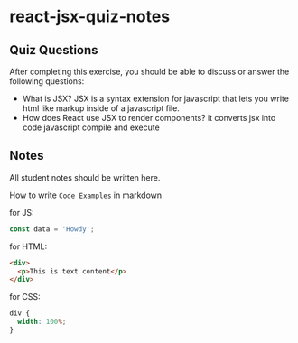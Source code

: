 # react-jsx-quiz-notes

## Quiz Questions

After completing this exercise, you should be able to discuss or answer the following questions:

- What is JSX?
  JSX is a syntax extension for javascript that lets you write html like markup inside of a javascript file.
- How does React use JSX to render components?
  it converts jsx into code javascript compile and execute

## Notes

All student notes should be written here.

How to write `Code Examples` in markdown

for JS:

```javascript
const data = 'Howdy';
```

for HTML:

```html
<div>
  <p>This is text content</p>
</div>
```

for CSS:

```css
div {
  width: 100%;
}
```

